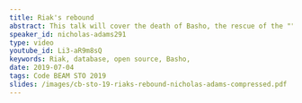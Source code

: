 ```yaml
---
title: Riak's rebound
abstract: This talk will cover the death of Basho, the rescue of the ""Enterprise Edition"" and dead code, and the resurgence of Riak as a viable distributed NoSQL database and cloud storage service thanks to an active development community
speaker_id: nicholas-adams291
type: video
youtube_id: Li3-aR9m8sQ
keywords: Riak, database, open source, Basho,
date: 2019-07-04
tags: Code BEAM STO 2019
slides: /images/cb-sto-19-riaks-rebound-nicholas-adams-compressed.pdf
---
```


